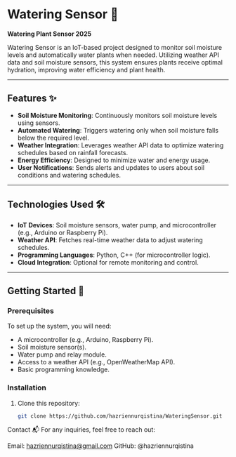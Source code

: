 # Watering Sensor 🌱

**Watering Plant Sensor 2025**

Watering Sensor is an IoT-based project designed to monitor soil moisture levels and automatically water plants when needed. Utilizing weather API data and soil moisture sensors, this system ensures plants receive optimal hydration, improving water efficiency and plant health.

---

## Features ✨

- **Soil Moisture Monitoring**: Continuously monitors soil moisture levels using sensors.
- **Automated Watering**: Triggers watering only when soil moisture falls below the required level.
- **Weather Integration**: Leverages weather API data to optimize watering schedules based on rainfall forecasts.
- **Energy Efficiency**: Designed to minimize water and energy usage.
- **User Notifications**: Sends alerts and updates to users about soil conditions and watering schedules.

---

## Technologies Used 🛠️

- **IoT Devices**: Soil moisture sensors, water pump, and microcontroller (e.g., Arduino or Raspberry Pi).
- **Weather API**: Fetches real-time weather data to adjust watering schedules.
- **Programming Languages**: Python, C++ (for microcontroller logic).
- **Cloud Integration**: Optional for remote monitoring and control.

---

## Getting Started 🚀

### Prerequisites
To set up the system, you will need:
- A microcontroller (e.g., Arduino, Raspberry Pi).
- Soil moisture sensor(s).
- Water pump and relay module.
- Access to a weather API (e.g., OpenWeatherMap API).
- Basic programming knowledge.

### Installation
1. Clone this repository:
   ```bash
   git clone https://github.com/hazriennurqistina/WateringSensor.git
Contact 📬
For any inquiries, feel free to reach out:

Email: hazriennurqistina@gmail.com
GitHub: @hazriennurqistina

   
